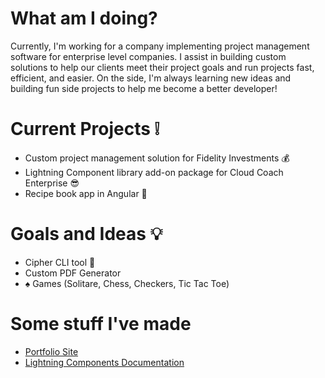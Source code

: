 # What am I doing?

Currently, I'm working for a company implementing project management software for enterprise level companies.
I assist in building custom solutions to help our clients meet their project goals and run projects fast, efficient, and easier.
On the side, I'm always learning new ideas and building fun side projects to help me become a better developer!

# Current Projects :grey_exclamation:

* Custom project management solution for Fidelity Investments :moneybag:
* Lightning Component library add-on package for Cloud Coach Enterprise :sunglasses:
* Recipe book app in Angular :see_no_evil:

# Goals and Ideas :bulb:

* Cipher CLI tool :wrench:
* Custom PDF Generator
* :spades: Games (Solitare, Chess, Checkers, Tic Tac Toe)

# Some stuff I've made

* [Portfolio Site](https://freddysilber-portfolio.web.app/)
* [Lightning Components Documentation]( https://lightning-components-documentation.vercel.app/)
